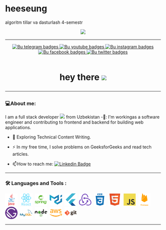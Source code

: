 # heeseung
algoritm tillar va dasturlash 4-semestr

<div id="header" align="center">
  <img src="https://i.giphy.com/media/v1.Y2lkPTc5MGI3NjExMDBtdHdhZTV2Z3dmcnNwNHRhMWo4a2M4MmRjMGwwMGxsMXRoNGEzYyZlcD12MV9pbnRlcm5hbF9naWZfYnlfaWQmY3Q9Zw/JqDSmmSamIbN2wREWq/giphy.gif" width="200" />
</div>
<hr>
<div id="badges" align="center">
  <a href="https://t.me/Sacriface_06">
    <img src="https://img.shields.io/badge/telegram-blue?logo=telegram&logoColor=white" alt="Bu telegram badges">
  </a>
  <a href="https://youtube.com/@nozimaerkinova7402">
    <img src="https://img.shields.io/badge/youtube-white?logo=youtube&logoColor=red" alt="Bu youtube badges">
  </a>
  <a href="https://instagram.com/blood_158">
    <img src="https://img.shields.io/badge/instagram-red?logo=instagram&logoColor=white" alt="Bu instagram badges">
  </a>
  <a href="https://facebook.com/shohabbosdev">
    <img src="https://img.shields.io/badge/facebook-white?logo=facebook&logoColor=blue" alt="Bu facebook badges">
  </a>
  <a href="https://x.com/shohabbosdev">
    <img src="https://img.shields.io/badge/twitter-black?logo=x&logoColor=white" alt="Bu twitter badges"/>
  </a><br>
  <img src="https://komarev.com/ghpvc/?username=freedom-1&label=PROFILNI+KO'RISHLAR+SONI" alt=""/>
</div>
<h1 align="center">
 hey there
 <img src="https://i.giphy.com/media/v1.Y2lkPTc5MGI3NjExZDZua3AzZG1yNGk4aXpub3Y0djdiN2puajRvZ2Z5MHN0Mmc3Z3hvaiZlcD12MV9pbnRlcm5hbF9naWZfYnlfaWQmY3Q9Zw/AF5D9KnSDOnwdNB5Ue/giphy.gif"/>
</div>
  
 ---



  
 ### 💻About me:
 I am a full stack developer <img src="https://giphy.com/clips/cv-resume-update-dHOganMOx3lNCSZvGZ" width="30"> from Uzbekistan
 -🔭: I'm workingas a software engineer and contributing to frontend and backend for building web applications.
- :seedling: Exploring Technical Content Writing.

- :zap: In my free time, I solve problems on GeeksforGeeks and read tech articles.

- :mailbox:How to reach me: [![Linkedin Badge](https://img.shields.io/badge/-kakbar-blue?style=flat&logo=Linkedin&logoColor=white)](https://linkedin.com/shohabbosdev)

  
---




### :hammer_and_wrench: Languages and Tools :
<div>
  <img src="https://github.com/devicons/devicon/blob/master/icons/java/java-original-wordmark.svg" title="Java" alt="Java" width="40" height="40"/>&nbsp;
  <img src="https://github.com/devicons/devicon/blob/master/icons/react/react-original-wordmark.svg" title="React" alt="React" width="40" height="40"/>&nbsp;
  <img src="https://github.com/devicons/devicon/blob/master/icons/spring/spring-original-wordmark.svg" title="Spring" alt="Spring" width="40" height="40"/>&nbsp;
  <img src="https://github.com/devicons/devicon/blob/master/icons/materialui/materialui-original.svg" title="Material UI" alt="Material UI" width="40" height="40"/>&nbsp;
  <img src="https://github.com/devicons/devicon/blob/master/icons/flutter/flutter-original.svg" title="Flutter" alt="Flutter" width="40" height="40"/>&nbsp;
  <img src="https://github.com/devicons/devicon/blob/master/icons/redux/redux-original.svg" title="Redux" alt="Redux " width="40" height="40"/>&nbsp;
  <img src="https://github.com/devicons/devicon/blob/master/icons/css3/css3-plain-wordmark.svg"  title="CSS3" alt="CSS" width="40" height="40"/>&nbsp;
  <img src="https://github.com/devicons/devicon/blob/master/icons/html5/html5-original.svg" title="HTML5" alt="HTML" width="40" height="40"/>&nbsp;
  <img src="https://github.com/devicons/devicon/blob/master/icons/javascript/javascript-original.svg" title="JavaScript" alt="JavaScript" width="40" height="40"/>&nbsp;
  <img src="https://github.com/devicons/devicon/blob/master/icons/firebase/firebase-plain-wordmark.svg" title="Firebase" alt="Firebase" width="40" height="40"/>&nbsp;
  <img src="https://github.com/devicons/devicon/blob/master/icons/gatsby/gatsby-original.svg" title="Gatsby"  alt="Gatsby" width="40" height="40"/>&nbsp;
  <img src="https://github.com/devicons/devicon/blob/master/icons/mysql/mysql-original-wordmark.svg" title="MySQL"  alt="MySQL" width="40" height="40"/>&nbsp;
  <img src="https://github.com/devicons/devicon/blob/master/icons/nodejs/nodejs-original-wordmark.svg" title="NodeJS" alt="NodeJS" width="40" height="40"/>&nbsp;
  <img src="https://github.com/devicons/devicon/blob/master/icons/amazonwebservices/amazonwebservices-plain-wordmark.svg" title="AWS" alt="AWS" width="40" height="40"/>&nbsp;
  <img src="https://github.com/devicons/devicon/blob/master/icons/git/git-original-wordmark.svg" title="Git" **alt="Git" width="40" height="40"/>
</div>

---










 
